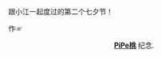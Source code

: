 跟小江一起度过的第二个七夕节！

作☞<center><a href="https://summerinlove.github.io//"><b>PiPe桃</b></a> 纪念.</center>
